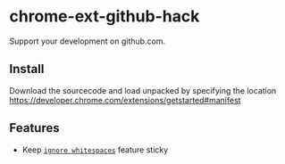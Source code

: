 # chrome-ext-github-hack

Support your development on github.com.

## Install

Download the sourcecode and load unpacked by specifying the location
https://developer.chrome.com/extensions/getstarted#manifest

## Features
- Keep [`ignore whitespaces`](https://github.blog/2018-05-01-ignore-white-space-in-code-review/) feature sticky
